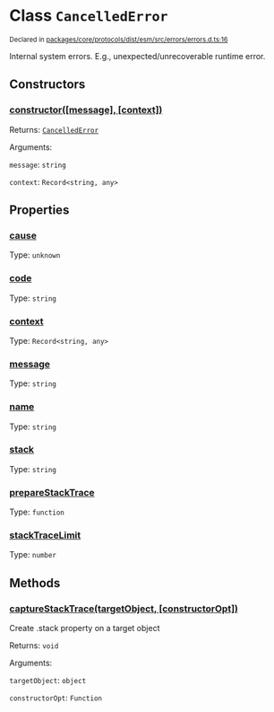 # Class `CancelledError`
<sub>Declared in [packages/core/protocols/dist/esm/src/errors/errors.d.ts:16]()</sub>


Internal system errors.
E.g., unexpected/unrecoverable runtime error.

## Constructors
### [constructor(\[message\], \[context\])]()




Returns: <code>[CancelledError](/api/@dxos/client/classes/CancelledError)</code>

Arguments: 

`message`: <code>string</code>

`context`: <code>Record&lt;string, any&gt;</code>



## Properties
### [cause]()
Type: <code>unknown</code>



### [code]()
Type: <code>string</code>



### [context]()
Type: <code>Record&lt;string, any&gt;</code>



### [message]()
Type: <code>string</code>



### [name]()
Type: <code>string</code>



### [stack]()
Type: <code>string</code>



### [prepareStackTrace]()
Type: <code>function</code>



### [stackTraceLimit]()
Type: <code>number</code>




## Methods
### [captureStackTrace(targetObject, \[constructorOpt\])]()


Create .stack property on a target object

Returns: <code>void</code>

Arguments: 

`targetObject`: <code>object</code>

`constructorOpt`: <code>Function</code>



